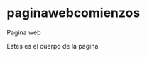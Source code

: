 # paginawebcomienzos
Pagina web
<html>
<head>

    
<title> es el titulo que aparece en el navegador</title>
</head>
<body> Estes es el cuerpo de la pagina
</body>
</html>
